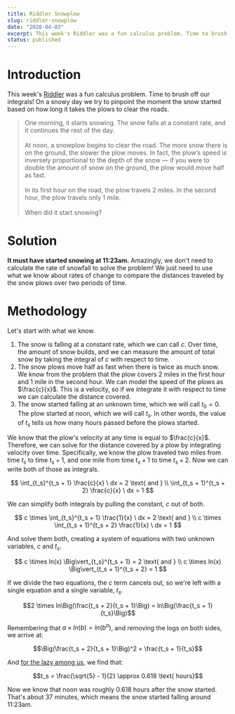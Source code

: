 ```yaml
---
title: Riddler Snowplow
slug: riddler-snowplow
date: "2020-04-03"
excerpt: This week's Riddler was a fun calculus problem. Time to brush off our integrals! On a snowy day we try to pinpoint the moment the snow started based on how long it takes the plows to clear the roads.
status: published
---
```


# Introduction

This week's <a href="https://fivethirtyeight.com/features/can-you-tell-when-the-snow-started/">Riddler</a> was a fun calculus problem. Time to brush off our integrals! On a snowy day we try to pinpoint the moment the snow started based on how long it takes the plows to clear the roads.

<blockquote>
One morning, it starts snowing. The snow falls at a constant rate, and it continues the rest of the day.
<br><br>
At noon, a snowplow begins to clear the road. The more snow there is on the ground, the slower the plow moves. In fact, the plow’s speed is inversely proportional to the depth of the snow — if you were to double the amount of snow on the ground, the plow would move half as fast.
<br><br>
In its first hour on the road, the plow travels 2 miles. In the second hour, the plow travels only 1 mile.
<br><br>
When did it start snowing?
</blockquote>

# Solution

**It must have started snowing at 11:23am.** Amazingly, we don't need to calculate the rate of snowfall to solve the problem! We just need to use what we know about rates of change to compare the distances traveled by the snow plows over two periods of time.

# Methodology

Let's start with what we know.

1. The snow is falling at a constant rate, which we can call $c$. Over time, the amount of snow builds, and we can measure the amount of total snow by taking the integral of $c$ with respect to time.
2. The snow plows move half as fast when there is twice as much snow. We know from the problem that the plow covers 2 miles in the first hour and 1 mile in the second hour. We can model the speed of the plows as $\frac{c}{x}$. This is a velocity, so if we integrate it with respect to time we can calculate the distance covered.
3. The snow started falling at an unknown time, which we will call $t_0 = 0$. The plow started at noon, which we will call $t_s$. In other words, the value of $t_s$ tells us how many hours passed before the plows started.

We know that the plow's velocity at any time is equal to $\frac{c}{x}$. Therefore, we can solve for the distance covered by a plow by integrating velocity over time. Specifically, we know the plow traveled two miles from time $t_s$ to time $t_s + 1$, and one mile from time $t_s + 1$ to time $t_s + 2$. Now we can write both of those as integrals.

$$
\int_{t_s}^{t_s + 1} \frac{c}{x} \ dx = 2 \text{  and  } \\
\int_{t_s + 1}^{t_s + 2} \frac{c}{x} \ dx = 1
$$

We can simplify both integrals by pulling the constant, $c$ out of both.

$$
c \times \int_{t_s}^{t_s + 1} \frac{1}{x} \ dx = 2 \text{  and  } \\
c \times \int_{t_s + 1}^{t_s + 2} \frac{1}{x} \ dx = 1
$$

And solve them both, creating a system of equations with two unknown variables, $c$ and $t_s$.

$$
c \times ln(x) \Big\vert_{t_s}^{t_s + 1} = 2 \text{  and  } \\
c \times ln(x) \Big\vert_{t_s + 1}^{t_s + 2} = 1
$$

If we divide the two equations, the $c$ term cancels out, so we're left with a single equation and a single variable, $t_s$.

$$2 \times ln\Big(\frac{t_s + 2}{t_s + 1}\Big) = ln\Big(\frac{t_s + 1}{t_s}\Big)$$

Remembering that $a \times ln(b) = ln(b^a)$, and removing the logs on both sides, we arrive at:

$$\Big(\frac{t_s + 2}{t_s + 1}\Big)^2 = \frac{t_s + 1}{t_s}$$

And <a href="https://www.wolframalpha.com/input/?i=%28%28t+%2B+2%29%2F%28t%2B1%29%29%5E2+%3D+%28%28t+%2B+1%29+%2F+t%29+solve+for+t">for the lazy among us</a>, we find that:

$$t_s = \frac{\sqrt{5} - 1}{2} \approx 0.618 \text{ hours}$$

Now we know that noon was roughly 0.618 hours after the snow started. That's about 37 minutes, which means the snow started falling around 11:23am.
